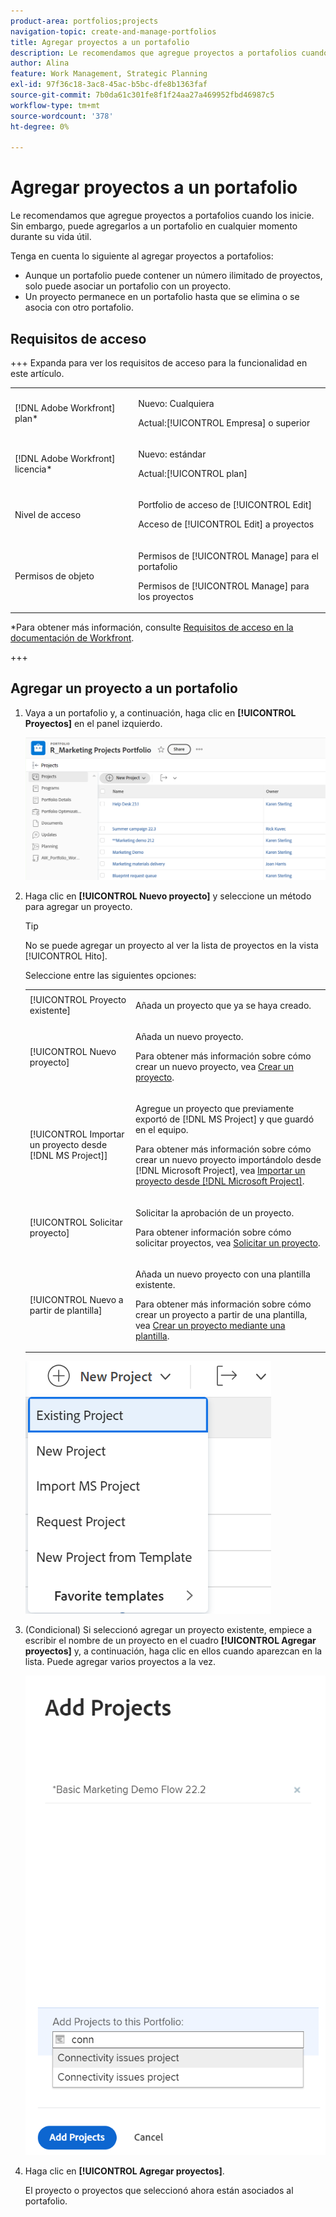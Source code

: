 ```yaml
---
product-area: portfolios;projects
navigation-topic: create-and-manage-portfolios
title: Agregar proyectos a un portafolio
description: Le recomendamos que agregue proyectos a portafolios cuando los inicie. Sin embargo, puede agregarlos a un portafolio en cualquier momento durante su vida útil.
author: Alina
feature: Work Management, Strategic Planning
exl-id: 97f36c18-3ac8-45ac-b5bc-dfe8b1363faf
source-git-commit: 7b0da61c301fe8f1f24aa27a469952fbd46987c5
workflow-type: tm+mt
source-wordcount: '378'
ht-degree: 0%

---
```


# Agregar proyectos a un portafolio

<!--Audited: 7/2024-->

Le recomendamos que agregue proyectos a portafolios cuando los inicie. Sin embargo, puede agregarlos a un portafolio en cualquier momento durante su vida útil.

Tenga en cuenta lo siguiente al agregar proyectos a portafolios:

* Aunque un portafolio puede contener un número ilimitado de proyectos, solo puede asociar un portafolio con un proyecto.
* Un proyecto permanece en un portafolio hasta que se elimina o se asocia con otro portafolio.

## Requisitos de acceso

+++ Expanda para ver los requisitos de acceso para la funcionalidad en este artículo.

<table style="table-layout:auto"> 
 <col> 
 <col> 
 <tbody> 
  <tr> 
   <td role="rowheader">[!DNL Adobe Workfront] plan*</td> 
   <td> <p>Nuevo: Cualquiera</p>
   <p>Actual:[!UICONTROL Empresa] o superior</p></td> 
  </tr> 
  <tr> 
   <td role="rowheader">[!DNL Adobe Workfront] licencia*</td> 
   <td><p>Nuevo: estándar</p> 
   <p>Actual:[!UICONTROL plan] </p> </td> 
  </tr> 
  <tr> 
   <td role="rowheader">Nivel de acceso</td> 
   <td> <p>Portfolio de acceso de [!UICONTROL Edit]</p> <p>Acceso de [!UICONTROL Edit] a proyectos</p> </td> 
  </tr> 
  <tr> 
   <td role="rowheader">Permisos de objeto</td> 
   <td> <p>Permisos de [!UICONTROL Manage] para el portafolio</p> <p>Permisos de [!UICONTROL Manage] para los proyectos</p>  </td> 
  </tr> 
 </tbody> 
</table>

*Para obtener más información, consulte [Requisitos de acceso en la documentación de Workfront](/help/quicksilver/administration-and-setup/add-users/access-levels-and-object-permissions/access-level-requirements-in-documentation.md).

+++

## Agregar un proyecto a un portafolio

1. Vaya a un portafolio y, a continuación, haga clic en **[!UICONTROL Proyectos]** en el panel izquierdo.

   ![](assets/qs-portfolio-with-projects-350x90.png)

1. Haga clic en **[!UICONTROL Nuevo proyecto]** y seleccione un método para agregar un proyecto.

   >[!TIP]
   >
   >No se puede agregar un proyecto al ver la lista de proyectos en la vista [!UICONTROL Hito].

   Seleccione entre las siguientes opciones:

   <table style="table-layout:auto"> 
    <col> 
    <col> 
    <tbody> 
     <tr> 
      <td role="rowheader">[!UICONTROL Proyecto existente]</td> 
      <td> <p>Añada un proyecto que ya se haya creado.</p> </td> 
     </tr> 
     <tr> 
      <td role="rowheader">[!UICONTROL Nuevo proyecto]</td> 
      <td> <p>Añada un nuevo proyecto. </p> <p>Para obtener más información sobre cómo crear un nuevo proyecto, vea <a href="../../../manage-work/projects/create-projects/create-project.md" class="MCXref xref">Crear un proyecto</a>. </p> </td> 
     </tr> 
     <tr> 
      <td role="rowheader">[!UICONTROL Importar un proyecto desde [!DNL MS Project]] </td> 
      <td> <p>Agregue un proyecto que previamente exportó de [!DNL MS Project] y que guardó en el equipo. </p> <p>Para obtener más información sobre cómo crear un nuevo proyecto importándolo desde [!DNL Microsoft Project], vea <a href="../../../manage-work/projects/create-projects/import-project-from-ms-project.md" class="MCXref xref">Importar un proyecto desde [!DNL Microsoft Project]</a>.</p> </td> 
     </tr> 
     <tr> 
      <td role="rowheader">[!UICONTROL Solicitar proyecto]</td> 
      <td> <p>Solicitar la aprobación de un proyecto.</p> <p>Para obtener información sobre cómo solicitar proyectos, vea <a href="../../../manage-work/projects/create-projects/request-project.md">Solicitar un proyecto</a>. </p> </td> 
     </tr> 
     <tr> 
      <td role="rowheader">[!UICONTROL Nuevo a partir de plantilla]</td> 
      <td> <p>Añada un nuevo proyecto con una plantilla existente. </p> <p>Para obtener más información sobre cómo crear un proyecto a partir de una plantilla, vea <a href="../../../manage-work/projects/create-projects/create-project-from-template.md" class="MCXref xref">Crear un proyecto mediante una plantilla</a>.</p> </td> 
     </tr> 
    </tbody> 
   </table>

   ![](assets/new-project-dropdown-expanded-from-portfolio-nwe-350x376.png)

1. (Condicional) Si seleccionó agregar un proyecto existente, empiece a escribir el nombre de un proyecto en el cuadro **[!UICONTROL Agregar proyectos]** y, a continuación, haga clic en ellos cuando aparezcan en la lista. Puede agregar varios proyectos a la vez.

   ![](assets/add-existing-project-from-portfolio-window-nwe-350x545.png)

1. Haga clic en **[!UICONTROL Agregar proyectos]**.

   El proyecto o proyectos que seleccionó ahora están asociados al portafolio.
